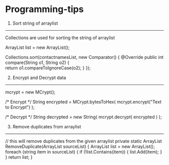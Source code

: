 Programming-tips
================

1. Sort string of arraylist
---------------------------

Collections are used for sorting the string of arraylist

ArrayList<String> list = new ArrayList<String>();

Collections.sort(contactnamesList, new Comparator<String>() {
@Override
public int compare(String o1, String o2) {              
    return o1.compareToIgnoreCase(o2);
}
});


2. Encrypt and Decrypt data
---------------------------

mcrypt = new MCrypt();

/* Encrypt */
String encrypted = MCrypt.bytesToHex( mcrypt.encrypt("Text to Encrypt") );

/* Decrypt */
String decrypted = new String( mcrypt.decrypt( encrypted ) );


3. Remove duplicates from arraylist
-----------------------------------

// this will remove duplicates from the given arraylist
private static ArrayList RemoveDuplicate(ArrayList sourceList)
{
    ArrayList list = new ArrayList();
    foreach (string item in sourceList)
    {
        if (!list.Contains(item))
        {
            list.Add(item);
        }
    }
    return list;
}
